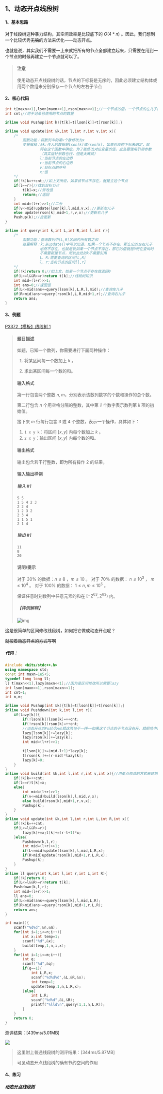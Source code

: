 ## 1、动态开点线段树

#### 1、基本思路

对于线段树这种暴力结构，其空间效率是比较底下的 $O(4*n)$ 。因此，我们想到一个比较优秀~~无脑~~的方法来优化——动态开点。

也就是说，其实我们不需要一上来就把所有的节点全部建立起来，只需要在用到一个节点的时候再建立一个节点就可以了。

> #### 注意
>
> 使用动态开点线段树的话，节点的下标将是无序的，因此必须建立结构体或用两个数组来分别保存一个节点的左右子节点

#### 2、核心代码

```cpp
int t[maxn<<1],lson[maxn<<1],rson[maxn<<1];//一个节点的值，一个节点的左儿子的下标，一个节点的右儿子的下标
int cnt;//用于记录已使用的节点的数量

inline void Pushup(int k){t[k]=t[lson[k]]+t[rson[k]];}

inline void update(int &k,int l,int r,int v,int x){
    /*
    	函数功能：将数列中的第v个数修改为x
    	变量解释：&k:传入的数据是lson[k]或rson[k]，如果对应的下标未确定，就
    	        将在这个函数中确定。为了能修改对应变量的值，此处要使用引用参数
    	        （其实指针参数也行，但是太麻烦）
    	        l:当前节点的左边界
    	        r:当前节点的右边界
    	        v:目标点的序号
    	        x:值
    */
    if(!k)k=++cnt;//如上文所说，如果该节点不存在，就建立这个节点
    if(l==r){//找到目标节点
        t[k]=x;//修改值
        return;//返回
    }
    int mid=(l+r)>>1;//二分
    if(v<=mid)update(lson[k],l,mid,v,x);//更新左儿子
    else update(rson[k],mid+1,r,v,x);//更新右儿子
    Pushup(k);//自更新
}

inline int query(int k,int L,int R,int l,int r){
    /*
    	函数功能：查询数列中[L,R]区间内所有数之和
    	变量解释：k:从update()中可以知道，如果一个节点不存在，那么它的左右儿子
    			必然不存在，也就是说如果一个节点不存在，那它的值就是0而在查询时
    			不需要新建节点，所以此处的k不需要引用
    		    L、R:需要查询的区间[L,R]
    		    l、r:当前节点的区间[l,r]
    */
    if(!k)return 0;//如上文，如果一个节点不存在就返回0
    if(L<=l&&R>=r)return t[k];//线段树知识
    int mid=(l+r)>>1;
    int ans=0;//返回值
    if(L<=mid)ans+=query(lson[k],L,R,l,mid);//查询左儿子
    if(R>mid)ans+=query(rson[k],L,R,mid+1,r);//查询右儿子
    return ans;
}
```

#### 3、例题

[P3372【模板】线段树 1](https://www.luogu.com.cn/problem/P3372)

> #### 题目描述
>
> 如题，已知一个数列，你需要进行下面两种操作：
>
> 1. 将某区间每一个数加上 $k$ 。
>
> 2. 求出某区间每一个数的和。
>
> #### 输入格式
>
> 第一行包含两个整数 $n,m$，分别表示该数列数字的个数和操作的总个数。
>
> 第二行包含 $n$ 个用空格分隔的整数，其中第 i*i* 个数字表示数列第 i*i* 项的初始值。
>
> 接下来 $m$ 行每行包含 $3$ 或 $4$ 个整数，表示一个操作，具体如下：
>
> 1. `1 x y k`：将区间 $[x,y]$ 内每个数加上 $k$ 。
> 2. `2 x y`：输出区间 $[x,y]$ 内每个数的和。
>
> #### 输出格式
>
> 输出包含若干行整数，即为所有操作 2 的结果。
>
> #### 输入输出样例
>
> ##### 输入 #1
>
> ```
> 5 5
> 1 5 4 2 3
> 2 2 4
> 1 2 3 2
> 2 3 4
> 1 1 5 1
> 2 1 4
> ```
>
> ##### 输出 #1
>
> ```
> 11
> 8
> 20
> ```
>
> #### 说明/提示
>
> 对于 $30\%$ 的数据：$n\le8$ ，$m\le10$ 。
> 对于 $70\%$ 的数据： $n\le{10}^3$ ， $m\le{10}^4$ 。
> 对于 $100\%$ 的数据： $1\le n,m\le{10}^5$ 。
>
> 保证任意时刻数列中任意元素的和在 $[-2^{63},2^{63})$ 内。
>
> ##### 【样例解释】
>
> ![img](https://cdn.luogu.com.cn/upload/pic/2251.png)

这是很简单的区间修改线段树，如何把它做成动态开点呢？

~~就按着动态开点的方式写啊~~

##### 代码：

```cpp
#include <bits/stdc++.h>
using namespace std;
const int maxn=1e5+5;
typedef long long ll;
ll t[maxn<<1],lazy[maxn<<1];//因为是区间修改所以需要lazy
int lson[maxn<<1],rson[maxn<<1];
int cnt=1;
int n,m;

inline void Pushup(int &k){t[k]=t[lson[k]]+t[rson[k]];}
inline void Pushdown(int k,int l,int r){
    if(lazy[k]){
        if(!lson[k])lson[k]=++cnt;
        if(!rson[k])rson[k]=++cnt;
        //动态开点的Pushdown就这两句不一样——如果这个节点的子节点没有开，就把他申请开
        lazy[lson[k]]+=lazy[k];
        lazy[rson[k]]+=lazy[k];
        int mid=(l+r)>>1;
        
        t[lson[k]]+=(mid-l+1)*lazy[k];
        t[rson[k]]+=(r-mid)*lazy[k];
        lazy[k]=0;
    }
}
inline void build(int &k,int l,int r,int v,int x){//用单点修改的方式来建树
    if(!k)k=++cnt;
    if(l==r)t[k]=x;
    else{
        int mid=(l+r)>>1;
        if(v<=mid)build(lson[k],l,mid,v,x);
        else build(rson[k],mid+1,r,v,x);
        Pushup(k);
    }
}
inline void update(int &k,int l,int r,int L,int R,int x){
    if(!k)k=++cnt;
    if(L<=l&&R>=r){
        lazy[k]+=x;t[k]+=(r-l+1)*x;
    }else{
        Pushdown(k,l,r);
        int mid=(l+r)>>1;
        if(L<=mid)update(lson[k],l,mid,L,R,x);
        if(R>mid)update(rson[k],mid+1,r,L,R,x);
        Pushup(k);
    }
}
inline ll query(int k,int l,int r,int L,int R){
    if(!k)return 0;
    if(L<=l&&R>=r)return t[k];
    Pushdown(k,l,r);
    int mid=(l+r)>>1;
    ll ans=0;
    if(L<=mid)ans+=query(lson[k],l,mid,L,R);
    if(R>mid)ans+=query(rson[k],mid+1,r,L,R);
    return ans;
}

int main(){
    scanf("%d%d",&n,&m);
    for(int i=1;i<=n;i++){
        int x;int temp=1;
        scanf("%d",&x);
        build(temp,1,n,i,x);
    }
    for(int i=1;i<=m;i++){
        int q;
        scanf("%d",&q);
        if(q==1){
            int L,R,x;
            scanf("%d%d%d",&L,&R,&x);
            int temp=1;
            update(temp,1,n,L,R,x);
        }else{
            int L,R;
            scanf("%d%d",&L,&R);
            printf("%lld\n",query(1,1,n,L,R));
        }
    }
    return 0;
}
```

测评结果：\[439ms/5.01MB\]

![](https://cdn.luogu.com.cn/upload/image_hosting/qkd0nr77.png)

> 这里附上普通线段树的测评结果：\[344ms/5.87MB\]
>
> 可见动态开点线段树的确有节约空间的作用

#### 4、练习

##### [动态开点线段树](https://www.luogu.com.cn/training/152174)

